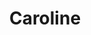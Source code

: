 ---
title: Caroline
artigo: a
picture: /images/c/Caroline.jpg
background: /images/fundos/losango.jpg
style: style-amarelo1
description: Significado do nome Caroline
full-description: De origem germânica, é um nome que deriva do masculino Carlos, que em alemão significa “homem do povo” ou “doce mulher”. Isso significa que é uma pessoa cativante e de liderança. Então, não se admire se conhecer uma Carol de personalidade forte e seja, assim, um pouco mandona!
---